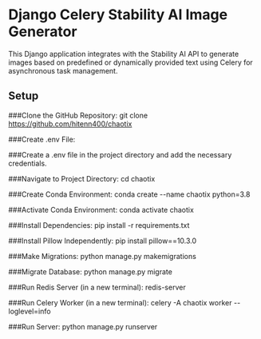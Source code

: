 # Django Celery Stability AI Image Generator

This Django application integrates with the Stability AI API to generate images based on predefined or dynamically provided text using Celery for asynchronous task management.

## Setup

###Clone the GitHub Repository:
git clone https://github.com/hitenn400/chaotix

###Create .env File:

###Create a .env file in the project directory and add the necessary credentials.

###Navigate to Project Directory:
cd chaotix

###Create Conda Environment:
conda create --name chaotix python=3.8

###Activate Conda Environment:
conda activate chaotix

###Install Dependencies:
pip install -r requirements.txt

###Install Pillow Independently:
pip install pillow==10.3.0

###Make Migrations:
python manage.py makemigrations

###Migrate Database:
python manage.py migrate

###Run Redis Server (in a new terminal):
redis-server

###Run Celery Worker (in a new terminal):
celery -A chaotix worker --loglevel=info

###Run Server:
python manage.py runserver
